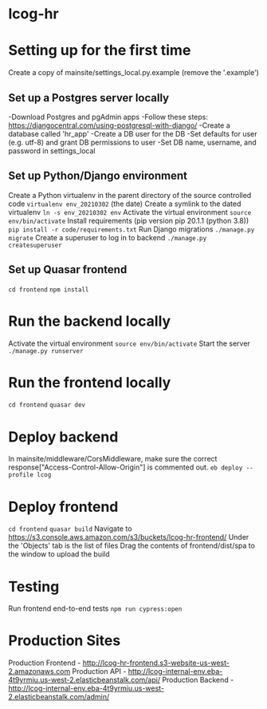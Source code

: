 # lcog-hr

# Setting up for the first time
Create a copy of mainsite/settings_local.py.example (remove the '.example')
## Set up a Postgres server locally
-Download Postgres and pgAdmin apps
-Follow these steps: https://djangocentral.com/using-postgresql-with-django/
    -Create a database called 'hr_app'
    -Create a DB user for the DB
    -Set defaults for user (e.g. utf-8) and grant DB permissions to user
-Set DB name, username, and password in settings_local
## Set up Python/Django environment
Create a Python virtualenv in the parent directory of the source controlled code
`virtualenv env_20210302` (the date)
Create a symlink to the dated virtualenv
`ln -s env_20210302 env`
Activate the virtual environment
`source env/bin/activate` 
Install requirements (pip version pip 20.1.1 (python 3.8))
`pip install -r code/requirements.txt`
Run Django migrations
`./manage.py migrate`
Create a superuser to log in to backend
`./manage.py createsuperuser`
## Set up Quasar frontend
`cd frontend`
`npm install`


# Run the backend locally
Activate the virtual environment
`source env/bin/activate` 
Start the server
`./manage.py runserver`

# Run the frontend locally
`cd frontend`
`quasar dev`

# Deploy backend
In mainsite/middleware/CorsMiddleware, make sure the correct response["Access-Control-Allow-Origin"] is commented out.
`eb deploy --profile lcog`

# Deploy frontend
`cd frontend`
`quasar build`
Navigate to https://s3.console.aws.amazon.com/s3/buckets/lcog-hr-frontend/
Under the 'Objects' tab is the list of files
Drag the contents of frontend/dist/spa to the window to upload the build

# Testing
Run frontend end-to-end tests
`npm run cypress:open`

# Production Sites
Production Frontend - http://lcog-hr-frontend.s3-website-us-west-2.amazonaws.com
Production API - http://lcog-internal-env.eba-4t9yrmiu.us-west-2.elasticbeanstalk.com/api/
Production Backend - http://lcog-internal-env.eba-4t9yrmiu.us-west-2.elasticbeanstalk.com/admin/
